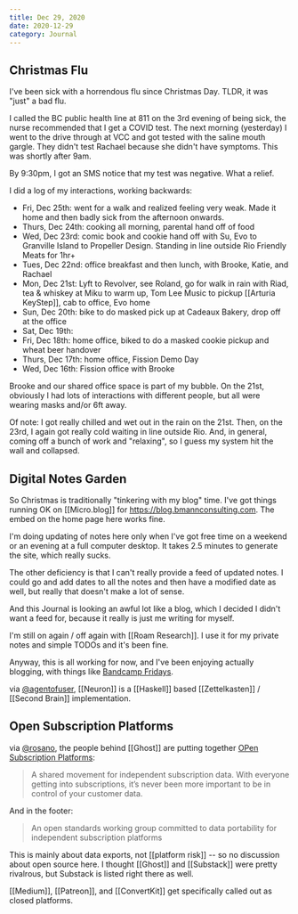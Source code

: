 ```yaml
---
title: Dec 29, 2020
date: 2020-12-29
category: Journal
---
```


## Christmas Flu

I've been sick with a horrendous flu since Christmas Day. TLDR, it was "just" a bad flu.

I called the BC public health line at 811 on the 3rd evening of being sick, the nurse recommended that I get a COVID test. The next morning (yesterday) I went to the drive through at VCC and got tested with the saline mouth gargle. They didn't test Rachael because she didn't have symptoms. This was shortly after 9am.

By 9:30pm, I got an SMS notice that my test was negative. What a relief.

I did a log of my interactions, working backwards:

* Fri, Dec 25th: went for a walk and realized feeling very weak. Made it home and then badly sick from the afternoon onwards.
* Thurs, Dec 24th: cooking all morning, parental hand off of food
* Wed, Dec 23rd: comic book and cookie hand off with Su, Evo to Granville Island to Propeller Design. Standing in line outside Rio Friendly Meats for 1hr+
* Tues, Dec 22nd: office breakfast and then lunch, with Brooke, Katie, and Rachael
* Mon, Dec 21st: Lyft to Revolver, see Roland, go for walk in rain with Riad, tea & whiskey at Miku to warm up, Tom Lee Music to pickup [[Arturia KeyStep]], cab to office, Evo home
* Sun, Dec 20th: bike to do masked pick up at Cadeaux Bakery, drop off at the office 
* Sat, Dec 19th: 
* Fri, Dec 18th: home office, biked to do a masked cookie pickup and wheat beer handover
* Thurs, Dec 17th: home office, Fission Demo Day
* Wed, Dec 16th: Fission office with Brooke

Brooke and our shared office space is part of my bubble. On the 21st, obviously I had lots of interactions with different people, but all were wearing masks and/or 6ft away.

Of note: I got really chilled and wet out in the rain on the 21st. Then, on the 23rd, I again got really cold waiting in line outside Rio. And, in general, coming off a bunch of work and "relaxing", so I guess my system hit the wall and collapsed.

## Digital Notes Garden

So Christmas is traditionally "tinkering with my blog" time. I've got things running OK on [[Micro.blog]] for https://blog.bmannconsulting.com. The embed on the home page here works fine.

I'm doing updating of notes here only when I've got free time on a weekend or an evening at a full computer desktop. It takes 2.5 minutes to generate the site, which really sucks.

The other deficiency is that I can't really provide a feed of updated notes. I could go and add dates to all the notes and then have a modified date as well, but really that doesn't make a lot of sense.

And this Journal is looking an awful lot like a blog, which I decided I didn't want a feed for, because it really is just me writing for myself.

I'm still on again / off again with [[Roam Research]]. I use it for my private notes and simple TODOs and it's been fine. 

Anyway, this is all working for now, and I've been enjoying actually blogging, with things like [Bandcamp Fridays](https://blog.bmannconsulting.com/categories/music).

via [@agentofuser](https://frictionless.fission.app/Neuron.html), [[Neuron]] is a [[Haskell]] based [[Zettelkasten]] / [[Second Brain]] implementation.

## Open Subscription Platforms

via [@rosano](https://twitter.com/rosano/status/1343891364623380480), the people behind [[Ghost]] are putting together [OPen Subscription Platforms](https://opensubscriptionplatforms.com/):

> A shared movement for independent subscription data.
> With everyone getting into subscriptions, it’s never been more important to be in control of your customer data.

And in the footer:

> An open standards working group committed to data portability for independent subscription platforms

This is mainly about data exports, not [[platform risk]] -- so no discussion about open source here. I thought [[Ghost]] and [[Substack]] were pretty rivalrous, but Substack is listed right there as well.

[[Medium]], [[Patreon]], and [[ConvertKit]] get specifically called out as closed platforms.

